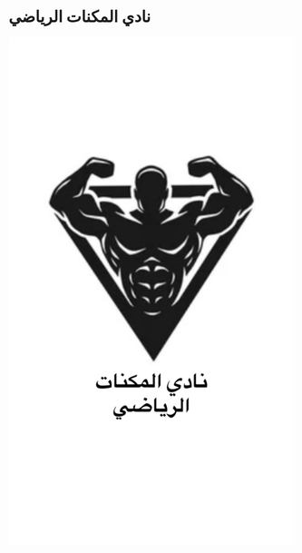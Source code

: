 # نادي المكنات الرياضي
![Gym Logo](https://github.com/eltabri2002-star/Gym_membership_Odoo_project/blob/main/C5DB7AE6-782F-4718-B015-6405E24CDDCC.jpeg?raw=true)
